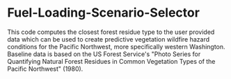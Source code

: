 # Fuel-Loading-Scenario-Selector
This code computes the closest forest residue type to the user provided data which can be used to create predictive vegetation wildfire hazard conditions for the Pacific Northwest, more specifically western Washington. Baseline data is based on the US Forest Service's "Photo Series for Quantifying Natural Forest Residues in Common Vegetation Types of the Pacific Northwest" (1980). 
